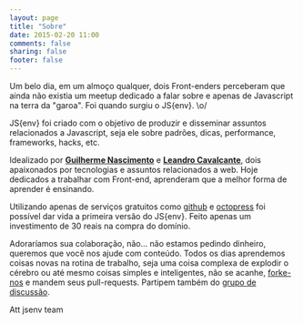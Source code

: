 ```yaml
---
layout: page
title: "Sobre"
date: 2015-02-20 11:00
comments: false
sharing: false
footer: false
---
```


Um belo dia, em um almoço qualquer, dois Front-enders perceberam que ainda não existia um meetup dedicado a falar sobre e apenas de Javascript na terra da "garoa". Foi quando surgiu o JS{env}. \o/

JS{env} foi criado com o objetivo de produzir e disseminar assuntos relacionados a Javascript, seja ele sobre padrões, dicas, performance, frameworks, hacks, etc.

Idealizado por **[Guilherme Nascimento](https://twitter.com/ogmoura)** e **[Leandro Cavalcante](https://twitter.com/Lezado)**, dois apaixonados por tecnologias e assuntos relacionados a web. Hoje dedicados a trabalhar com Front-end, aprenderam que a melhor forma de aprender é ensinando.

Utilizando apenas de serviços gratuitos como [github](https://pages.github.com/) e [octopress](http://octopress.org/) foi possível dar vida a primeira versão do JS{env}. Feito apenas um investimento de 30 reais na compra do domínio.

Adoraríamos sua colaboração, não… não estamos pedindo dinheiro, queremos que você nos ajude com conteúdo. Todos os dias aprendemos coisas novas na rotina de trabalho, seja uma coisa complexa de explodir o cérebro ou até mesmo coisas simples e inteligentes, não se acanhe, [forke-nos](https://github.com/gmoura/jsenv) e mandem seus pull-requests. Partipem também do [grupo de discussão](https://groups.google.com/forum/?hl=pt-BR#!forum/jsenv).

Att jsenv team
